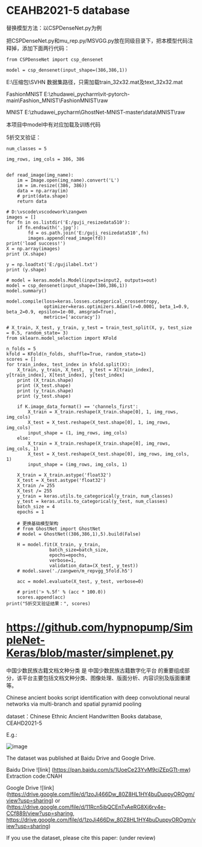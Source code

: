 # CEAHB2021-5 database

替换模型方法：以CSPDenseNet.py为例

把CSPDenseNet.py和mu_rep.py/MSVGG.py放在同级目录下，把本模型代码注释掉，添加下面两行代码：
```
from CSPDenseNet import csp_densenet

model = csp_densenet(input_shape=(386,386,1))
```
E:\压缩包\SVHN 数据集路径，只需加载train_32x32.mat及text_32x32.mat

FashionMNIST   E:\zhudawei_pycharm\vit-pytorch-main\Fashion_MNIST\FashionMNIST\raw

MNIST    E:\zhudawei_pycharm\GhostNet-MNIST-master\data\MNIST\raw

本项目中model中有对应加载及训练代码

5折交叉验证：
```
num_classes = 5

img_rows, img_cols = 386, 386


def read_image(img_name):
    im = Image.open(img_name).convert('L')
    im = im.resize((386, 386))
    data = np.array(im)
    # print(data.shape)
    return data

# D:\vscode\vscodework\zangwen
images = []
for fn in os.listdir('E:/guji_resizedata510'):
    if fn.endswith('.jpg'):
        fd = os.path.join('E:/guji_resizedata510',fn)
        images.append(read_image(fd))
print('load success!')
X = np.array(images)
print (X.shape)

y = np.loadtxt('E:/gujilabel.txt')
print (y.shape)

# model = keras.models.Model(inputs=input2, outputs=out)
model = csp_densenet(input_shape=(386,386,1))
model.summary()

model.compile(loss=keras.losses.categorical_crossentropy,
              optimizer=keras.optimizers.Adam(lr=0.0001, beta_1=0.9, beta_2=0.9, epsilon=1e-08, amsgrad=True),
              metrics=['accuracy'])

# X_train, X_test, y_train, y_test = train_test_split(X, y, test_size = 0.5, random_state= 3)
from sklearn.model_selection import KFold

n_folds = 5
kfold = KFold(n_folds, shuffle=True, random_state=1)
scores = []
for train_index, test_index in kfold.split(X):
    X_train, y_train, X_test,  y_test = X[train_index], y[train_index], X[test_index], y[test_index]
    print (X_train.shape)
    print (X_test.shape)
    print (y_train.shape)
    print (y_test.shape)

    if K.image_data_format() == 'channels_first':
        X_train = X_train.reshape(X_train.shape[0], 1, img_rows, img_cols)
        X_test = X_test.reshape(X_test.shape[0], 1, img_rows, img_cols)
        input_shape = (1, img_rows, img_cols)
    else:
        X_train = X_train.reshape(X_train.shape[0], img_rows, img_cols, 1)
        X_test = X_test.reshape(X_test.shape[0], img_rows, img_cols, 1)
        input_shape = (img_rows, img_cols, 1)

    X_train = X_train.astype('float32')
    X_test = X_test.astype('float32')
    X_train /= 255
    X_test /= 255
    y_train = keras.utils.to_categorical(y_train, num_classes)
    y_test = keras.utils.to_categorical(y_test, num_classes)
    batch_size = 4
    epochs = 1

    # 更换基础模型架构
    # from GhostNet import GhostNet
    # model = GhostNet((386,386,1),5).build(False)

    H = model.fit(X_train, y_train,
                batch_size=batch_size,
                epochs=epochs,
                verbose=1,
                validation_data=(X_test, y_test))
    # model.save('./zangwen/m_repvgg_5fold.h5')

    acc = model.evaluate(X_test, y_test, verbose=0)

    # print('> %.5f' % (acc * 100.0))
    scores.append(acc)
print("5折交叉验证结果：", scores)    
```
# https://github.com/hypnopump/SimpleNet-Keras/blob/master/simplenet.py

中国少数民族古籍文档文种分类 是 中国少数民族古籍数字化平台 的重要组成部分，该平台主要包括文档文种分类、图像处理、版面分析、内容识别及版面重建等。

Chinese ancient books script identification with deep convolutional neural networks via multi-branch and spatial pyramid pooling

dataset：Chinese Ethnic Ancient Handwritten Books database, CEAHD2021-5

E.g.:

![image](https://github.com/yddcode/CNAHB2021-5/blob/main/img/20210328093743.png)

The dataset was published at Baidu Drive and Google Drive.

Baidu Drive ![link] (https://pan.baidu.com/s/1UoeCe23YvM9ciZEpGTt-mw)
Extraction code:CNAH 

Google Drive ![link] (https://drive.google.com/file/d/1zoJi466Dw_80Z8HL1HY4buDuppyOROgm/view?usp=sharing)
or (https://drive.google.com/file/d/11Rcn5ibQCEnTvAeRG8Xj6rv4e-CCf889/view?usp=sharing, https://drive.google.com/file/d/1zoJi466Dw_80Z8HL1HY4buDuppyOROgm/view?usp=sharing)

If you use the dataset, please cite this paper: (under review)

